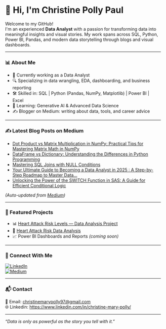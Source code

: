<!---
Christine-97/Christine-97 is a ✨ special ✨ repository because its `README.md` (this file) appears on your GitHub profile.
You can click the Preview link to take a look at your changes.
--->

# 👋 Hi, I'm Christine Polly Paul

Welcome to my GitHub!  
I'm an experienced **Data Analyst** with a passion for transforming data into meaningful insights and visual stories. My work spans across SQL, Python, Power BI, Pandas, and modern data storytelling through blogs and visual dashboards.

---

### 📊 About Me

- 💼 Currently working as a Data Analyst
- 🔍 Specializing in data wrangling, EDA, dashboarding, and business reporting
- 🛠️ Skilled in: SQL | Python (Pandas, NumPy, Matplotlib) | Power BI | Excel
- 🧠 Learning: Generative AI & Advanced Data Science
- ✍️ Blogger on Medium: writing about data, tools, and career advice

---

### ✍️ Latest Blog Posts on Medium
<!-- BLOG-POST-LIST:START -->
- [Dot Product vs Matrix Multiplication in NumPy: Practical Tips for Mastering Matrix Math in NumPy](https://medium.com/@christine_polly_paul/dot-product-vs-matrix-multiplication-in-numpy-practical-tips-for-mastering-matrix-math-in-numpy-170d28ba9591?source=rss-16f3679a57c1------2)
- [DataFrame vs Dictionary: Understanding the Differences in Python Programming](https://medium.com/@christine_polly_paul/dataframe-vs-dictionary-understanding-the-differences-in-python-programming-e77599ce1853?source=rss-16f3679a57c1------2)
- [Mastering SQL Joins with NULL Conditions](https://medium.com/@christine_polly_paul/mastering-sql-joins-with-null-conditions-e7ad42d38d59?source=rss-16f3679a57c1------2)
- [Your Ultimate Guide to Becoming a Data Analyst in 2025 : A Step-by-Step Roadmap to Master Data…](https://medium.com/@christine_polly_paul/your-ultimate-guide-to-becoming-a-data-analyst-in-2025-a-step-by-step-roadmap-to-master-data-3a62322322df?source=rss-16f3679a57c1------2)
- [Unlocking the Power of the SWITCH Function in SAS: A Guide for Efficient Conditional Logic](https://medium.com/@christine_polly_paul/unlocking-the-power-of-the-switch-function-in-sas-a-guide-for-efficient-conditional-logic-6a9364d710f5?source=rss-16f3679a57c1------2)
<!-- BLOG-POST-LIST:END -->

_(Auto-updated from [Medium](https://medium.com/@christine_polly_paul))_

---

### 📌 Featured Projects

- 📊 [Heart Attack Risk Levels — Data Analysis Project](https://github.com/Christine-97/Data_analysis_with_jupyter/blob/main/step-by-step-data-analysis.ipynb)
- 📁 [Heart Attack Risk Data Analysis](https://github.com/Christine-97/Data_analysis_with_jupyter)
- 📈 Power BI Dashboards and Reports *(coming soon)*
  
---

### 🔗 Connect With Me

[![LinkedIn](https://img.shields.io/badge/LinkedIn-ChristineMaryPolly-blue?style=flat-square&logo=linkedin)](https://www.linkedin.com/in/christine-mary-polly)  
[![Medium](https://img.shields.io/badge/Medium-Blog-black?style=flat-square&logo=medium)](https://medium.com/@christine_polly_paul)

---

### 📬 Contact

📧 Email: christinemarypolly97@gmail.com   
🌐 Linkedin: https://www.linkedin.com/in/christine-mary-polly/

---

_“Data is only as powerful as the story you tell with it.”_
